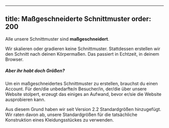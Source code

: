 ***

title: Maßgeschneiderte Schnittmuster
order: 200
----------

Alle unsere Schnittmuster sind **maßgeschneidert**.

Wir skalieren oder gradieren keine Schnittmuster. Stattdessen erstellen wir den Schnitt nach deinen Körpermaßen. Das passiert in Echtzeit, in deinem Browser.

<Note>

##### Aber ihr habt doch Größen?

Um ein maßgeschneidertes Schnittmuster zu erstellen, brauchst du einen Account.
Für den/die unbedarfte/n Besucher/in, der/die über unsere Website stolpert, erzeugt das einiges an Aufwand, bevor er/sie die Website ausprobieren kann.

Aus diesem Grund haben wir seit Version 2.2 Standardgrößen hinzugefügt.\
Wir raten davon ab, unsere Standardgrößen für die tatsächliche Konstruktion eines Kleidungsstückes zu verwenden.

</Note>
